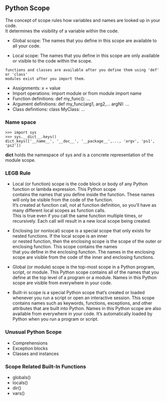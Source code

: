## Python Scope

The concept of scope rules how variables and names are looked up in your code.   
It determines the visibility of a variable within the code. 

- Global scope: The names that you define in this scope are available to all your code.

- Local scope: The names that you define in this scope are only available or visible to the code within the scope.

```angular2html
functions and classes are available after you define them using 'def' or 'class'
modules exist after you import them. 
```

- Assignments:	x = value
- Import operations:	import module or from module import name
- Function definitions:	def my_func(): ...
- Argument definitions: def my_func(arg1, arg2,... argN): ...
- Class definitions:	class MyClass: ...

### Name space


```angular2html
>>> import sys
>>> sys.__dict__.keys()
dict_keys(['__name__', '__doc__', '__package__',..., 'argv', 'ps1', 'ps2'])
```
__dict__ holds the namespace of sys and is a concrete representation of the module scope.

### LEGB Rule

- Local (or function) scope is the code block or body of any Python function or lambda expression. This Python scope   
contains the names that you define inside the function. These names will only be visible from the code of the function.   
It’s created at function call, not at function definition, so you’ll have as many different local scopes as function calls.  
This is true even if you call the same function multiple times, or recursively. Each call will result in a new local scope being created.

- Enclosing (or nonlocal) scope is a special scope that only exists for nested functions. If the local scope is an inner   
or nested function, then the enclosing scope is the scope of the outer or enclosing function. This scope contains the names   
that you define in the enclosing function. The names in the enclosing scope are visible from the code of the inner and enclosing functions.

- Global (or module) scope is the top-most scope in a Python program, script, or module. This Python scope contains all of the names that you define at the top level of a program or a module. Names in this Python scope are visible from everywhere in your code.

- Built-in scope is a special Python scope that’s created or loaded whenever you run a script or open an interactive session. This scope contains names such as keywords, functions, exceptions, and other attributes that are built into Python. Names in this Python scope are also available from everywhere in your code. It’s automatically loaded by Python when you run a program or script.

### Unusual Python Scope

- Comprehensions
- Exception blocks
- Classes and instances

### Scope Related Built-In Functions

- globals()
- locals()
- dir()
- vars()
